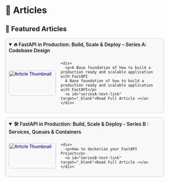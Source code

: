 # 📰 Articles

<style>
  details {
    margin-bottom: 1em;
    border: 1px solid #ccc;
    border-radius: 8px;
    padding: 10px;
    background: #f9f9f9;
  }

  summary {
    font-size: 1.1em;
    font-weight: 600;
    cursor: pointer;
  }

  .article-content {
    margin-top: 10px;
    display: flex;
    align-items: center;
    gap: 15px;
  }

  .article-content img {
    width: 120px;
    height: 80px;
    border-radius: 6px;
    object-fit: cover;
    cursor: pointer;
    transition: transform 0.2s;
  }

  .article-content img:hover {
    transform: scale(1.05);
  }

  .article-content a {
    text-decoration: none;
    color: #1a0dab;
    font-weight: 500;
  }

  .article-content p {
    margin: 0;
    font-size: 1.1em;
    color: #333;
  }
</style>

## 📝 Featured Articles

<details open>
  <summary>🔥 FastAPI in Production: Build, Scale & Deploy – Series A: Codebase Design</summary>
  <div class="article-content">
    <!-- Placeholder image container -->
    <a id="seriesA-link" target="_blank">
      <img
        src="https://media2.dev.to/dynamic/image/width=1000,height=420,fit=cover,gravity=auto,format=auto/https%3A%2F%2Fdev-to-uploads.s3.amazonaws.com%2Fuploads%2Farticles%2Fn73erjzevwsm8oh1gza3.webp"
        alt="Article Thumbnail"
        style="width: 150px; border-radius: 6px;"
      />
    </a>

    <div>
      <p>A Base foundation of how to build a production ready and scalable application with FastAPI
      A Base foundation of how to build a production ready and scalable application with FastAPI</p>
      <a id="seriesA-text-link" target="_blank">Read Full Article →</a>
    </div>
  </div>
</details>

<details open>
  <summary>🛠️ FastAPI in Production: Build, Scale & Deploy - Series B : Services, Queues & Containers</summary>
  <div class="article-content">
    <!-- Placeholder image container -->
    <a id="seriesB-link" target="_blank">
      <img
        src="https://media2.dev.to/dynamic/image/width=1000,height=420,fit=cover,gravity=auto,format=auto/https%3A%2F%2Fdev-to-uploads.s3.amazonaws.com%2Fuploads%2Farticles%2Fdpcstyz0hd79dthhjv4z.jpg"
        alt="Article Thumbnail"
        style="width: 150px; border-radius: 6px;"
      />
    </a>

    <div>
      <p>How to dockerize your FastAPI Project</p>
      <a id="seriesB-text-link" target="_blank">Read Full Article →</a>
    </div>
  </div>
</details>

<script>
  const seriesA = "https://dev.to/mrchike/fastapi-in-production-build-scale-deploy-series-a-codebase-design-ao3";
  document.getElementById("seriesA-link").href = seriesA;
  document.getElementById("seriesA-text-link").href = seriesA;

  const seriesB = "https://dev.to/mrchike/fastapi-in-production-build-scale-deploy-series-b-services-queues-containers-2lfj-temp-slug-3211147?preview=efee997d9f51ba04301f3508a0903c035af4b72f29d08f581f16ac37d7dbdc33c613587a059353fab699658202393fdedef278521c47b37b01ff906f";
  document.getElementById("seriesB-link").href = seriesB;
  document.getElementById("seriesB-text-link").href = seriesB;
</script>
